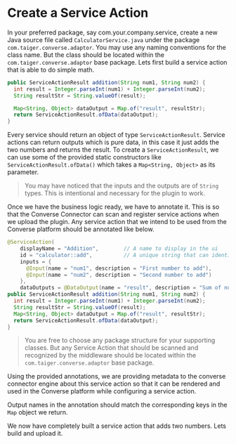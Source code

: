 # Create a Service Action

In your preferred package, say com.your.company.service, create a new Java source file called `CalculatorService.java` under the package `com.taiger.converse.adaptor`. You may use any naming conventions for the class name. But the class should be located within the `com.taiger.converse.adaptor` base package.  Lets first build a service action that is able to do simple math.

```java
public ServiceActionResult addition(String num1, String num2) {
  int result = Integer.parseInt(num1) + Integer.parseInt(num2);
  String resultStr = String.valueOf(result);

  Map<String, Object> dataOutput = Map.of("result", resultStr);
  return ServiceActionResult.ofData(dataOutput);
}
```

Every service should return an object of type `ServiceActionResult`. Service actions can return outputs which is pure data, in this case it just adds the two numbers and returns the result. To create a `ServiceActionResult`, we can use some of the provided static constructors like `ServiceActionResult.ofData()` which takes a `Map<String, Object>` as its parameter.

> You may have noticed that the inputs and the outputs are of `String` types. This is intentional and necessary for the plugin to work.

Once we have the business logic ready, we have to annotate it. This is so that the Converse Connector can scan and register service actions when we upload the plugin. Any service action that we intend to be used from the Converse platform should be annotated like below.

```java
@ServiceAction(
    displayName = "Addition",        // A name to display in the ui
    id = "calculator::add",          // A unique string that can identify this action
    inputs = {
      @Input(name = "num1", description = "First number to add"),
      @Input(name = "num2", description = "Second number to add")
    },
    dataOutputs = @DataOutput(name = "result", description = "Sum of num1 and num2"))
public ServiceActionResult addition(String num1, String num2) {
  int result = Integer.parseInt(num1) + Integer.parseInt(num2);
  String resultStr = String.valueOf(result);
  Map<String, Object> dataOutput = Map.of("result", resultStr);
  return ServiceActionResult.ofData(dataOutput);
}
```

> You are free to choose any package structure for your supporting classes. But any Service Action that should be scanned and recognized by the middleware should be located within the `com.taiger.converse.adaptor` base package.

Using the provided annotations, we are providing metadata to the converse connector engine about this service action so that it can be rendered and used in the Converse platform while configuring a service action. 

Output names in the annotation should match the corresponding keys in the `Map` object we return.

We now have completely built a service action that adds two numbers. Lets build and upload it.
